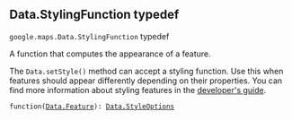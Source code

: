 
<devsite-heading text=" Data.StylingFunction typedef" for="Data.StylingFunction" level="h2" link="" toc="" back-to-top=""><h2 id="Data.StylingFunction" is-upgraded="">Data.StylingFunction typedef</h2></devsite-heading>
<p>
<code translate="no" dir="ltr"><span itemprop="path">google.maps</span>.<span itemprop="name">Data.StylingFunction</span></code>
typedef
</p>
<p>A function that computes the appearance of a feature. </p><p> The <code translate="no" dir="ltr">Data.setStyle()</code> method can accept a styling function. Use this when features should appear differently depending on their properties. You can find more information about styling features in the <a href="/maps/documentation/javascript/datalayer#style_geojson_data">developer's guide</a>.</p>
<p><code translate="no" dir="ltr">function(<a href="Data.Feature.md">Data.Feature</a>): <a href="Data.StyleOptions.md">Data.StyleOptions</a></code></p>
